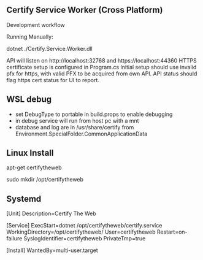 ﻿Certify Service Worker (Cross Platform)
-----------------
Development workflow



Running Manually:

dotnet ./Certify.Service.Worker.dll

API will listen on http://localhost:32768 and https://localhost:44360
HTTPS certificate setup is configured in Program.cs
Initial setup should use invalid pfx for https, with valid PFX to be acquired from own API. API status should flag https cert status for UI to report.

WSL debug
---------
- set DebugType to portable in build.props to enable debugging
- in debug service will run from host pc with a mnt
- database and log are in /usr/share/certify from Environment.SpecialFolder.CommonApplicationData


Linux Install
------------

apt-get certifytheweb

sudo mkdir /opt/certifytheweb

Systemd
-----------

[Unit]
Description=Certify The Web

[Service]
ExecStart=dotnet /opt/certifytheweb/certify.service
WorkingDirectory=/opt/certifytheweb/
User=certifytheweb
Restart=on-failure
SyslogIdentifier=certifytheweb
PrivateTmp=true

[Install]
WantedBy=multi-user.target
